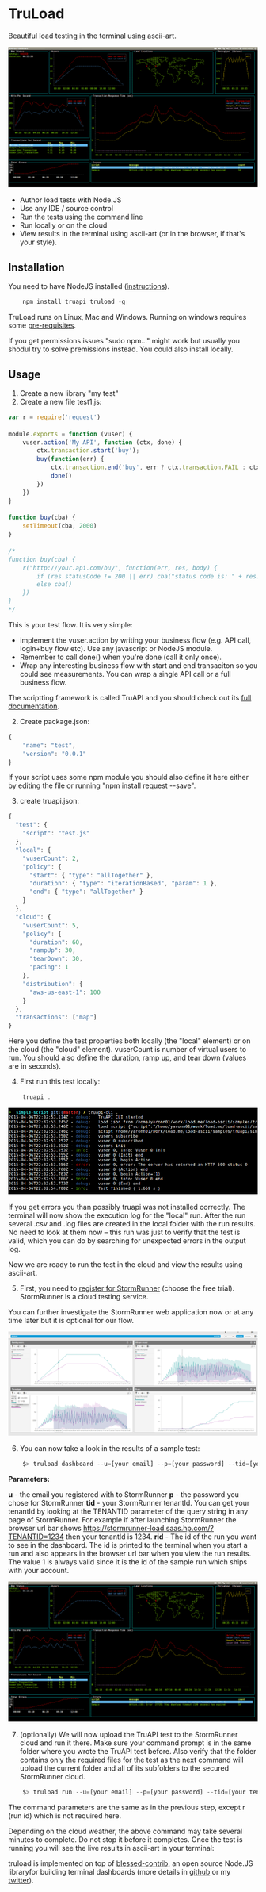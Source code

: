 # TruLoad

Beautiful load testing in the terminal using ascii-art.

<img src="./media/dashboard.png" width=800 alt="term" />

* Author load tests with Node.JS
* Use any IDE / source control
* Run the tests using the command line
* Run locally or on the cloud
* View results in the terminal using ascii-art (or in the browser, if that's your style).

## Installation

You need to have NodeJS installed ([instructions](https://nodejs.org/download/)).

`````javascript
    npm install truapi truload -g
`````

TruLoad runs on Linux, Mac and Windows. Running on windows requires some [pre-requisites](http://webservices20.blogspot.co.il/2015/04/running-terminal-dashboards-on-windows.html).

If you get permissions issues "sudo npm..." might work but usually you shodul try to solve premissions instead. You could also install locally.

## Usage

1. Create a new library "my test"
2. Create a new file test1.js:

`````javascript
var r = require('request')

module.exports = function (vuser) {
    vuser.action('My API', function (ctx, done) {
        ctx.transaction.start('buy');
        buy(function(err) {
            ctx.transaction.end('buy', err ? ctx.transaction.FAIL : ctx.transaction.PASS); 
            done()    
        })
    })
}

function buy(cba) {
    setTimeout(cba, 2000)
}

/*
function buy(cba) {
    r("http://your.api.com/buy", function(err, res, body) {
        if (res.statusCode != 200 || err) cba("status code is: " + res.statusCode);
        else cba()
    })
}
*/
`````

This is your test flow. It is very simple:

* implement the vuser.action by writing your business flow (e.g. API call, login+buy flow etc). Use any javascript or NodeJS module.
* Remember to call done() when you're done (call it only once).
* Wrap any interesting business flow with start and end transaciton so you could see measurements. You can wrap a single API call or a full business flow.

The scriptting framework is called TruAPI and you should check out its [full documentation](https://stormrunner-load.saas.hp.com/doc/PTaaS/PTaaS.htm#cshid=1010).

2. Create package.json:

`````javascript
{
    "name": "test",
    "version": "0.0.1"  
}
`````

If your script uses some npm module you should also define it here either by editing the file or running "npm install request --save".

3. create truapi.json:

`````javascript
{
  "test": {
    "script": "test.js"
  },
  "local": {
    "vuserCount": 2,
    "policy": {
      "start": { "type": "allTogether" },
      "duration": { "type": "iterationBased", "param": 1 },
      "end": { "type": "allTogether" }
    }
  },
  "cloud": {
    "vuserCount": 5,
    "policy": {
      "duration": 60,
      "rampUp": 30,
      "tearDown": 30,
      "pacing": 1
    },
    "distribution": {
      "aws-us-east-1": 100      
    }
  },
  "transactions": ["map"]
}
`````

Here you define the test properties both locally (the "local" element) or on the cloud (the "cloud" element).
vuserCount is number of virtual users to run.
You should also define the duration, ramp up, and tear down (values are in seconds).

4. First run this test locally:

`````javascript
    truapi .
`````

<img src="./media/truapi.png" alt="term" />

If you get errors you than possibly truapi was not installed correctly.
The terminal will now show the execution log for the "local" run. After the run several .csv and .log files are created in the local folder with the run results. No need to look at them now – this run was just to verify that the test is valid, which you can do by searching for unexpected errors in the output log.

Now we are ready to run the test in the cloud and view the results using ascii-art.

5. First, you need to [register for StormRunner](https://saas.hp.com/software/stormrunner-load) (choose the free trial). StormRunner is a cloud testing service. 

You can further investigate the StormRunner web application now or at any time later but it is optional for our flow.

<img src="./media/srl.png" alt="term" />

6. You can now take a look in the results of a sample test:

`````javascript
    $> truload dashboard --u=[your email] --p=[your password] --tid=[your tenant id] --rid=1
`````

**Parameters:**

**u** - the email you registered with to StormRunner
**p** - the password you chose for StormRunner
**tid** - your StormRunner tenantId. You can get your tenantId by looking at the TENANTID parameter of the query string in any page of StormRunner. For example if after launching StormRunner the browser url bar shows https://stormrunner-load.saas.hp.com/?TENANTID=1234 then your tenantId is 1234.
**rid** - The id of the run you want to see in the dashboard. 
The id is printed to the terminal when you start a run and also appears in the browser url bar when you view the run results. The value 1 is always valid since it is the id of the sample run which ships with your account.

<img src="./media/dashboard.png" alt="term" />

7. (optionally) We will now upload the TruAPI test to the StormRunner cloud and run it there. Make sure your command prompt is in the same folder where you wrote the TruAPI test before. Also verify that the folder contains only the required files for the test as the next command will upload the current folder and all of its subfolders to the secured StormRunner cloud.

`````javascript
    $> truload run --u=[your email] --p=[your password] --tid=[your tenant id]
`````

The command parameters are the same as in the previous step, except r (run id) which is not required here.

Depending on the cloud weather, the above command may take several minutes to complete. Do not stop it before it completes. Once the test is running you will see the live results in ascii-art in your terminal:

truload is implemented on top of [blessed-contrib](https://github.com/yaronn/blessed-contrib), an open source Node.JS libraryfor building terminal dashboards (more details in [github](https://github.com/yaronn/blessed-contrib) or my [twitter](http://twitter.com/YaronNaveh)).
